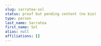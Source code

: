 ```yaml
---
slug: sarratea-sol
status: proof but pending content (no bio)
type: person
last_name: Sarratea
first_name: Sol
alias: null
affiliations: []
---
```


